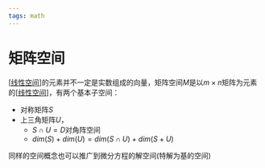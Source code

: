 ```yaml
---
tags: math
---
```


# 矩阵空间

[[线性空间]]的元素并不一定是实数组成的向量，矩阵空间$M$是以$m \times n$矩阵为元素的[[线性空间]]，有两个基本子空间：

- 对称矩阵$S$
- 上三角矩阵$U$，
  - $S \cap U=D$对角阵空间
  - $dim(S)+dim(U)=dim(S\cap U)+dim(S+U)$

同样的空间概念也可以推广到微分方程的解空间(特解为基的空间)

[//begin]: # "Autogenerated link references for markdown compatibility"
[线性空间]: 线性空间.md "线性空间"
[//end]: # "Autogenerated link references"
